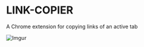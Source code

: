 # LINK-COPIER

A Chrome extension for copying links of an active tab

![Imgur](https://i.imgur.com/53m4Zgy.png)
